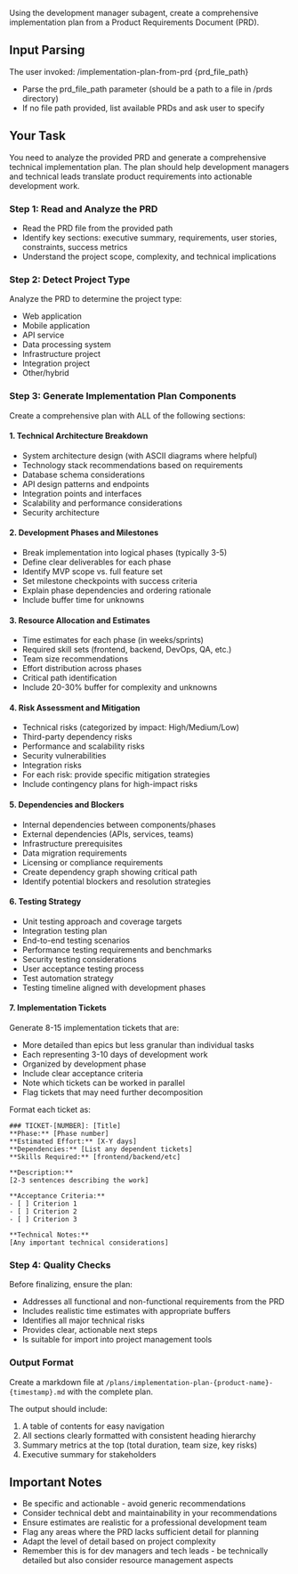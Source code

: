 Using the development manager subagent, create a comprehensive implementation plan from a Product Requirements Document (PRD).

## Input Parsing
The user invoked: /implementation-plan-from-prd {prd_file_path}
- Parse the prd_file_path parameter (should be a path to a file in /prds directory)
- If no file path provided, list available PRDs and ask user to specify

## Your Task
You need to analyze the provided PRD and generate a comprehensive technical implementation plan. The plan should help development managers and technical leads translate product requirements into actionable development work.

### Step 1: Read and Analyze the PRD
- Read the PRD file from the provided path
- Identify key sections: executive summary, requirements, user stories, constraints, success metrics
- Understand the project scope, complexity, and technical implications

### Step 2: Detect Project Type
Analyze the PRD to determine the project type:
- Web application
- Mobile application  
- API service
- Data processing system
- Infrastructure project
- Integration project
- Other/hybrid

### Step 3: Generate Implementation Plan Components

Create a comprehensive plan with ALL of the following sections:

#### 1. Technical Architecture Breakdown
- System architecture design (with ASCII diagrams where helpful)
- Technology stack recommendations based on requirements
- Database schema considerations
- API design patterns and endpoints
- Integration points and interfaces
- Scalability and performance considerations
- Security architecture

#### 2. Development Phases and Milestones
- Break implementation into logical phases (typically 3-5)
- Define clear deliverables for each phase
- Identify MVP scope vs. full feature set
- Set milestone checkpoints with success criteria
- Explain phase dependencies and ordering rationale
- Include buffer time for unknowns

#### 3. Resource Allocation and Estimates
- Time estimates for each phase (in weeks/sprints)
- Required skill sets (frontend, backend, DevOps, QA, etc.)
- Team size recommendations
- Effort distribution across phases
- Critical path identification
- Include 20-30% buffer for complexity and unknowns

#### 4. Risk Assessment and Mitigation
- Technical risks (categorized by impact: High/Medium/Low)
- Third-party dependency risks
- Performance and scalability risks
- Security vulnerabilities
- Integration risks
- For each risk: provide specific mitigation strategies
- Include contingency plans for high-impact risks

#### 5. Dependencies and Blockers
- Internal dependencies between components/phases
- External dependencies (APIs, services, teams)
- Infrastructure prerequisites
- Data migration requirements
- Licensing or compliance requirements
- Create dependency graph showing critical path
- Identify potential blockers and resolution strategies

#### 6. Testing Strategy
- Unit testing approach and coverage targets
- Integration testing plan
- End-to-end testing scenarios
- Performance testing requirements and benchmarks
- Security testing considerations
- User acceptance testing process
- Test automation strategy
- Testing timeline aligned with development phases

#### 7. Implementation Tickets
Generate 8-15 implementation tickets that are:
- More detailed than epics but less granular than individual tasks
- Each representing 3-10 days of development work
- Organized by development phase
- Include clear acceptance criteria
- Note which tickets can be worked in parallel
- Flag tickets that may need further decomposition

Format each ticket as:
```
### TICKET-[NUMBER]: [Title]
**Phase:** [Phase number]
**Estimated Effort:** [X-Y days]
**Dependencies:** [List any dependent tickets]
**Skills Required:** [frontend/backend/etc]

**Description:**
[2-3 sentences describing the work]

**Acceptance Criteria:**
- [ ] Criterion 1
- [ ] Criterion 2
- [ ] Criterion 3

**Technical Notes:**
[Any important technical considerations]
```

### Step 4: Quality Checks
Before finalizing, ensure the plan:
- Addresses all functional and non-functional requirements from the PRD
- Includes realistic time estimates with appropriate buffers
- Identifies all major technical risks
- Provides clear, actionable next steps
- Is suitable for import into project management tools

### Output Format
Create a markdown file at `/plans/implementation-plan-{product-name}-{timestamp}.md` with the complete plan.

The output should include:
1. A table of contents for easy navigation
2. All sections clearly formatted with consistent heading hierarchy
3. Summary metrics at the top (total duration, team size, key risks)
4. Executive summary for stakeholders

## Important Notes
- Be specific and actionable - avoid generic recommendations
- Consider technical debt and maintainability in your recommendations
- Ensure estimates are realistic for a professional development team
- Flag any areas where the PRD lacks sufficient detail for planning
- Adapt the level of detail based on project complexity
- Remember this is for dev managers and tech leads - be technically detailed but also consider resource management aspects